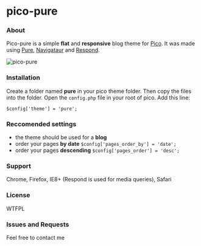 pico-pure
=========

### About
Pico-pure is a simple **flat** and **responsive** blog theme for [Pico](https://github.com/gilbitron/Pico). It was made using [Pure](https://github.com/yui/pure), [Navigataur](https://github.com/micjamking/Navigataur) and [Respond](https://github.com/scottjehl/Respond).

![pico-pure](https://raw.github.com/narcis-radu/pico-pure/master/screenshot.jpg)

### Installation
Create a folder named **pure** in your pico theme folder. Then copy the files into the folder.
Open the `config.php` file in your root of pico. Add this line:

`$config['theme'] = 'pure';`

### Reccomended settings
* the theme should be used for a **blog**
* order your pages **by date** `$config['pages_order_by'] = 'date';`
* order your pages **descending** `$config['pages_order'] = 'desc';`

### Support
Chrome, Firefox, IE8+ (Respond is used for media queries), Safari

### License
WTFPL

### Issues and Requests
Feel free to contact me


